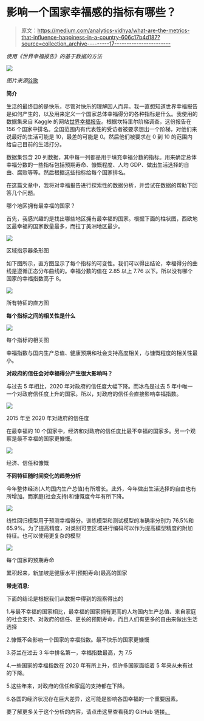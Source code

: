 # 影响一个国家幸福感的指标有哪些？

> 原文：<https://medium.com/analytics-vidhya/what-are-the-metrics-that-influence-happiness-in-a-country-606c17b4d187?source=collection_archive---------17----------------------->

*使用《世界幸福报告》的基于数据的方法*

![](img/429f861ebeae0de4242d19841944ce00.png)

*图片来源*[谷歌 ](https://www.bradaronson.com/happy/)

**简介**

生活的最终目的是快乐，尽管对快乐的理解因人而异。我一直想知道世界幸福报告是如何产生的，以及用来定义一个国家总体幸福得分的各种指标是什么。我使用的数据集来自 Kaggle 的网站[世界幸福报告](https://www.kaggle.com/mathurinache/world-happiness-report)。根据坎特里尔阶梯调查，这份报告在 156 个国家中排名。全国范围内有代表性的受访者被要求想出一个阶梯，对他们来说最好的生活可能是 10，最差的可能是 0。然后他们被要求在 0 到 10 的范围内给自己目前的生活打分。

数据集包含 20 列数据，其中每一列都是用于填充幸福分数的指标。用来确定总体幸福分数的一些指标包括预期寿命、慷慨程度、人均 GDP、做出生活选择的自由、腐败等等。然后根据这些指标给每个国家排名。

在这篇文章中，我将对幸福报告进行探索性的数据分析，并尝试在数据的帮助下回答几个问题。

哪个地区拥有最幸福的国家？

首先，我感兴趣的是找出哪些地区拥有最幸福的国家。根据下面的柱状图，西欧地区最幸福的国家数量最多，而拉丁美洲地区最少。

![](img/93e7d59f9acb472ed6949f9605142011.png)

区域指示器条形图

如下图所示，直方图显示了每个指标的可变性。我们可以得出结论，幸福得分的曲线是遵循正态分布曲线的。幸福分数的值在 2.85 以上 7.76 以下。所以没有哪个国家的幸福指数高于 8。

![](img/f8dd64786129f13cad6d9ad305f48929.png)

所有特征的直方图

**每个指标之间的相关性是什么**

![](img/cd15347344ee2ebca250b8a47ad8be1e.png)

每个指标的相关图

幸福指数与国内生产总值、健康预期和社会支持高度相关，与慷慨程度的相关性最小。

**对政府的信任会对幸福得分产生很大影响吗？**

与过去 5 年相比，2020 年对政府的信任度大幅下降。而冰岛是过去 5 年中唯一一个对政府信任度上升的国家。所以，对政府的信任会直接影响幸福指数。

![](img/5e0c41f1139bebb8f062cd66fab70a47.png)

2015 年至 2020 年对政府的信任度

在最幸福的 10 个国家中，经济和对政府的信任度比最不幸福的国家多。另一个观察是最不幸福的国家更慷慨。

![](img/3adf8e507fe97f3786aa9c80af29ff27.png)

经济、信任和慷慨

**不同特征随时间变化的趋势分析**

今年整体经济(人均国内生产总值)有所增长。此外，今年做出生活选择的自由也有所增加。而家庭(社会支持)和慷慨度今年有所下降。

![](img/5d87871a2c63c98a46d3be89acb8d05c.png)

线性回归模型用于预测幸福得分。训练模型和测试模型的准确率分别为 76.5%和 65.9%。为了提高精度，对类别可变区域进行编码可以作为提高模型精度的附加特征。也可以使用更复杂的模型

![](img/4518d9c73cfc572ceb66d1aff7280f76.png)

每个国家的预期寿命

累积起来，新加坡是健康水平(预期寿命)最高的国家

**带走消息:**

下面的结论是根据我们从数据中得到的观察得出的

1.与最不幸福的国家相比，最幸福的国家拥有更高的人均国内生产总值、来自家庭的社会支持、对政府的信任、更长的预期寿命，而且人们有更多的自由来做出生活选择

2.慷慨不会影响一个国家的幸福指数。最不快乐的国家更慷慨

3.芬兰在过去 3 年中排名第一，幸福指数最高，为 7.5

4.一些国家的幸福指数在 2020 年有所上升，但许多国家面临着 5 年来从未有过的下降。

5.这些年来，对政府的信任和家庭的支持都在下降。

6.各国的经济状况存在巨大差异，这可能是影响各国幸福的一个重要因素。

要了解更多关于这个分析的内容，请点击这里查看我的 GitHub 链接[。](https://github.com/sunkusowmyasree/World-Happiness-Report)